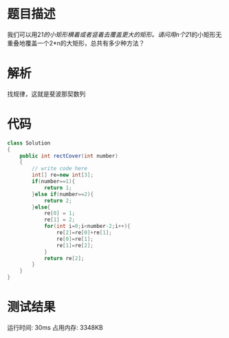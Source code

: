 # 题目描述
我们可以用2*1的小矩形横着或者竖着去覆盖更大的矩形。请问用n个2*1的小矩形无重叠地覆盖一个2*n的大矩形，总共有多少种方法？
# 解析
找规律，这就是斐波那契数列
# 代码
```c#
class Solution
{
    public int rectCover(int number)
    {
        // write code here        
        int[] re=new int[3];
        if(number==1){
            return 1;
        }else if(number==2){
            return 2;
        }else{
            re[0] = 1;
            re[1] = 2;
            for(int i=0;i<number-2;i++){
                re[2]=re[0]+re[1];
                re[0]=re[1];
                re[1]=re[2];                
            }
            return re[2];
        }
    }
}
```
# 测试结果
运行时间: 30ms 占用内存: 3348KB
